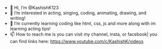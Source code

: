 - 👋 Hi, I’m @KashishK123
- 👀 I’m interested in acting, singing, coding, animating, drawing, and writing!
- 🌱 I’m currently learning coding like html, css, js and more along with im learning acting tips!
- 📫 How to reach me is you can visit my channel, insta, or facebook| you can find links here: https://www.youtube.com/c/KashishK/videos

<!---
KashishK123/KashishK123 is a ✨ special ✨ repository because its `README.md` (this file) appears on your GitHub profile.
You can click the Preview link to take a look at your changes.
--->
